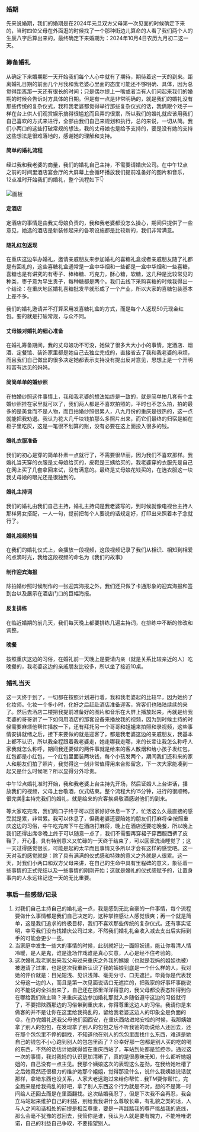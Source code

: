 ### 婚期
先来说婚期，我们的婚期是在2024年元旦双方父母第一次见面的时候确定下来的，当时四位父母在外面逛的时候找了一个那种街边儿算命的人看了我们两个人的生辰八字后算出来的，最终确定下来婚期为：2024年10月4日农历九月初二这一天。

### 筹备婚礼
从确定下来婚期那一天开始我们每个人心中就有了期待，期待着这一天的到来。距离婚礼日期的前面几个月我和我老婆心里面的态度可能还不够明确、具体，因为总觉得距离那一天还有很长的时间；只是偶尔提上一嘴或者当有人们问起来我们的婚期的时候会告诉对方具体的日期。但是有一点是非常明确的，就是我们的婚礼没有那些传统的复杂仪式，我和我老婆都觉得举行那些复杂仪式的话，我俩跟个戏子一样在台上供人们观赏娱乐搞得很尴尬而且弄的很累，所以我们的婚礼就应该用我们自己喜欢的方式来进行，全部由我们自己来规划和执行，总的来说，一切从简。我们小两口的这些打破常规的想法，我的丈母娘也是给予支持的，要是没有她的支持这些想法是很难落地的，感谢她的理解和支持。

#### 简单的婚礼流程
经过我和我老婆的商量，我们的婚礼自己主持，不需要请婚庆公司。在中午12点之前的时间里酒店宴会厅的大屏幕上会循环播放我们提前准备好的图片和音乐，12点准时开始我们的婚礼，整个流程如下👇

![画板](https://cdn.nlark.com/yuque/0/2024/jpeg/36013995/1726739174342-d5209175-10a1-438e-8e53-5ccd96b9e3ac.jpeg)

#### 定酒店
定酒店的事情是由我丈母娘负责的，我和我老婆都没怎么操心，期间只提供了一些意见，她选的酒店是新装修起来的各项设施都是比较新的，我们非常满意。

#### 随礼红包返现
在重庆这边举办婚礼，邀请亲戚朋友来参加婚礼的喜糖礼盒或者亲戚朋友随了礼都是有回礼的，这些喜糖礼盒通常是一盒中华烟和一些都是一盒中华烟和一些喜糖，喜糖也是有讲究的有枣子、棒棒糖、巧克力，酥心糖，软糖，这几种是比较常见的种类，枣子意为早生贵子，每种糖都是两个。我们去线下采购喜糖的时候我得出一个结论：在重庆地区婚礼喜糖批发早就形成了一个产业，所以大家的喜糖包装基本上差不多。

我们的婚礼邀请并不打算采用发喜糖礼盒的方式，而是每个人返现50元现金红包。要的就是打破常规，与众不同。

#### 丈母娘对婚礼的细心准备
在婚礼筹备期间，我的丈母娘功不可没，她做了很多大大小小的事情，定酒店、烟酒、定餐馆、装饰家里都是她自己去独立完成的，直接省去了我和我老婆的麻烦，而且我们自己做出的很多决定她都表示支持没有提出反对意见，思想上是一个开明和富有远见的妈妈。

#### 简简单单的婚纱照
在拍婚纱照这件事情上，我和我老婆的想法始终是一致的，就是简单拍几套有个主婚纱照挂在家里就可以了，我们两人都是不喜欢拍照的，平时也不怎么拍，拍的最多的是美食而不是人物，而且拍婚纱照很累人，八九月份的重庆是很热的，这一点就能把我劝退。我认为花大几千块钱拍那么多照片出来，而它们最终的归宿是躺在柜子里吃灰，这是一笔很不划算的账，没有必要在这上面投入很多的钱。

#### 婚礼衣服准备
我们的初心是穿的简单朴素一点就行了，不需要很华丽，因为我们不喜欢那样。我婚礼当天穿的衣服是丈母娘给买的，皮鞋是三姨给买的，我老婆穿的衣服先是自己在网上买了几套拿回来试，没有满意的。最终是丈母娘花钱买的，在选衣服这一块我丈母娘的眼光还是很独到的。

#### 婚礼主持词
我们的婚礼由我们自己主持，婚礼主持词是我老婆写的，到时候就像电视台主持人那样男女搭配，一人一句，提前把每个人要说的话规定好，打印出来照着本子念就行了。



#### 婚礼视频剪辑
在我们的婚礼仪式上，会播放一段视频，这段视频记录了我们从相识、相知到相爱的点滴时光，我给这段视频的命名为《我们的故事》

#### 制作迎宾海报
除拍婚纱照时候制作的一张迎宾海报之外，我们还只做了卡通形象的迎宾海报和签到台以及展示在酒店门口的巨幅海报。

#### 反复排练
在临近婚期的前几天，我们每天晚上都要排练几遍主持词，在排练中不断的修改和调整。

#### 晚餐
按照重庆这边的习俗，在婚礼前一天晚上是要请内亲（就是关系比较亲近的人）吃晚餐的，我老婆这边的亲戚朋友比较多，所以坐了接近10桌。

### 婚礼当天
这一天终于到了，一切都在按照计划进行着，我和我老婆起的比较早，因为她约了化妆师。化妆一个多小时，化好之后赶赴酒店准备迎客，宾客们也陆陆续续的来了。然后去酒店二楼把我提前准备好的图片和音乐在大屏上播放起来，再就是给我老婆的哥哥讲了一下如何用酒店的那套设备来播放我的视频，因为到时候主持的时候需要麻烦他帮忙播放一下，还有拜托另一个哥哥和姐姐来拍照和录视频，这些事情安排就绪之后，接下来要做的就是迎客了，都是我老婆这边的亲戚朋友，我基本上都不认识，所以我全程跟着我老婆走，她走哪我走哪，来的长辈让我怎么称呼人家我就怎么称呼，期间我还要做的两件事就是给来的客人散烟和给小孩子发红包，红包都是小红包，一个红包里面装两块钱，每个小孩发两个，期间我们还和来的家人和朋友们拍了照片，我觉得这一刻非常值得用来合影留念，下一次大家能凑到一起又是什么时候呢？所以显得分外珍贵。

中午12点婚礼准时开始，我和我老婆上台主持先开场，然后证婚人上台讲话，播放我们的视频，父母上台敬酒，仪式结束。整个流程大约15分钟，进行的很顺畅，很完美💯主持完我们的婚礼，就是给来的宾客挨桌敬酒感谢他们的到来。

等大家吃完席，我们两口子终于可以回家好好休息一下了，忙活这么久最直接的感受就是累，非常累。我可以休息了，但我老婆还要陪她的朋友们打麻将😭按照重庆这边的习俗，中午吃完席下午在酒店打麻将，晚上在酒店还要吃晚餐，所以晚上我们还得出席😢晚上终于可以随意一点了，我们不需要再穿裙子穿西服西裤了皮鞋了，开心💖。具有特别意义又忙碌的一天终于结束了，可以回家洗澡睡觉了；这一天过得感觉很长，可能是起的太早而且事情又多所以才会有这样的感觉吧。这一天对我的感觉就是：除了具有满满的仪式感和特殊的意义之外就是人很累。这一天，对我们小两口和双方父母来讲，在自己的生命中具有里程碑的意义，象征着一些事情的正式完结以及一些事情的刚刚开始；这就是婚礼的仪式感赋予的，让置身事内的人永远铭记这一天的无比重要。

### 事后一些感想/记录
1. 对我们自己主持自己的婚礼这一点，我是感到无比自豪的一件事情，每个流程要做什么事情都是我们自己决定的，这种掌控感让人感觉很爽；再一个就是简单，这是我们追求的终极目标，我们不喜欢那些传统的复杂仪式。还有事实证明，幸亏我们没有找婚庆公司过来，不然我们婚礼礼金收入减去支出后实际到手的可能会更少一些。
2. 当家庭中发生一些大的事情的时候，此刻就好比一面照妖镜，能让你看清人情冷暖，是人是鬼，谁是逢场作戏谁是真心实意，人心是经不住考验的。
3. 这次婚礼我老家出来我父母过来重庆之外我的姨娘（也就是我妈的姐姐也被）被邀请了过来，也是这次我重新认识了我的姨娘到底是一个什么样的人，我对她的评价就是：目光短浅、见识浅薄、毫无分寸、口无遮拦。毕竟你是代表我父母这一边的人，而且是第一次见面说话口无遮拦的，把我家的好事坏事能说的不能说的全抖出来了，自己还在那里洋洋得意的，我父母都没表态轮得到你在哪给我们做主嘛？来重庆这边参加婚礼那就入乡随俗遵守这边的习俗就行了，不要把陕西那边的习俗带到重庆来，你得尊重这边人的习俗。我请你是来做客的并不是让你在这里给我捣乱的，留给我老婆这边人的印象全是负面的😠。在办完婚礼送我父母他们回西安，在重庆西站进站安检的时候，我那姨娘拿了别人的包包，在发现拿了别人的包包之后不听我爸的劝说给人还回去，还在那个包包里不停的翻找，不知道他在别人的包包里面找什么东西，难道是她自己的钱包不小心跑到别人的包包里面了？😒幸好那一包都是别人买的吃的喝的东西，不然的话估计她就得留在重庆西站了，车站到处都是监控😡。通过这一次的事情，我对我妈的认识更加清晰了，真的是很愚昧无知，什么都听她姐姐的，自己没有一点主见。我那个姨娘这次的表现这么差劲，在我给她吐槽了之后她竟然还很极力的维护她那个姐姐，觉得那没什么，说什么我姨娘说话就那样，拿错东西也没关系，人家大老远跑过来给你帮忙...我TM要你帮忙，完全跑来是给我捣乱的好吧，拿了别人东西这个行为就是不对，想的不是第一时间给人还回去而是在里面翻找。这次结婚我忍了，但是下次我不会再忍，我会立马站起来维护自己的利益，别给我我讲什么尊敬长辈，有礼貌之类的话，人与人之间和谐相处的前提是相互尊重，要是一再践踏我的尊严挑战我的底线，那么会毫不犹豫的怼回去，我管你是谁，我认为人就是要有魄力，不能唯唯诺诺，自己的利益自己争取，不要指望别人。



